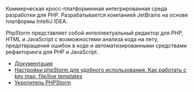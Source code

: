 Коммерческая кросс-платформенная интегрированная среда разработки для PHP. 
Разрабатывается компанией JetBrains на основе платформы IntelliJ IDEA. 

PhpStorm представляет собой интеллектуальный редактор для PHP, 
HTML и JavaScript с возможностями анализа кода на лету, 
предотвращения ошибок в коде и автоматизированными средствами рефакторинга для PHP и JavaScript.

[//]: # "materials"

- [Документация](https://www.jetbrains.com/phpstorm/)
- [Настройки phpStorm для удобного использования. Как работать с key map, file/live templates](https://youtu.be/CL8ZXZa0gyo)
- [Укротитель PHPStorm](https://learn.cutcode.dev/php-storm)

[//]: # "/materials"
